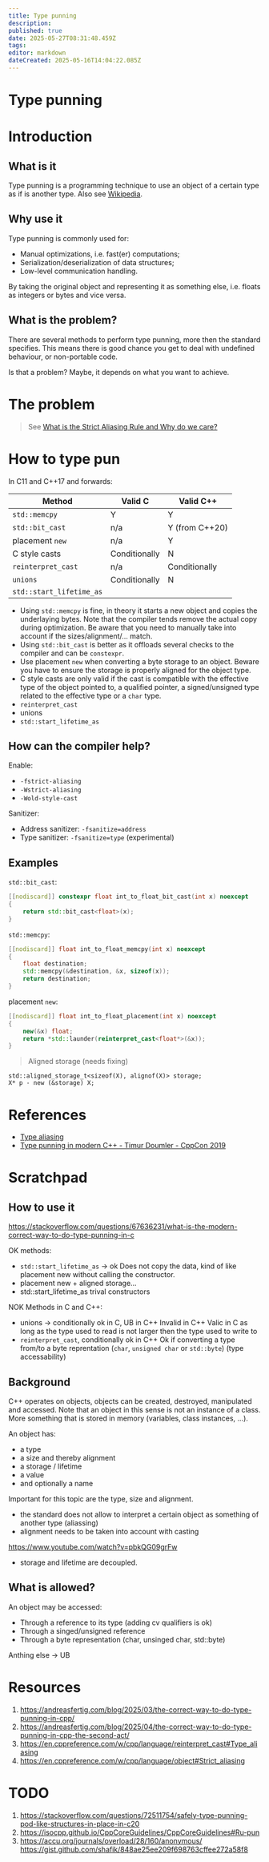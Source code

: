 ```yaml
---
title: Type punning
description: 
published: true
date: 2025-05-27T08:31:48.459Z
tags: 
editor: markdown
dateCreated: 2025-05-16T14:04:22.085Z
---
```


# Type punning


# Introduction

## What is it

Type punning is a programming technique to use an object of a certain type as if is another type. Also see [Wikipedia](https://en.wikipedia.org/wiki/Type_punning).

## Why use it

Type punning is commonly used for:
* Manual optimizations, i.e. fast(er) computations;
* Serialization/deserialization of data structures;
* Low-level communication handling.

By taking the original object and representing it as something else, i.e. floats as integers or bytes and vice versa.

## What is the problem?

There are several methods to perform type punning, more then the standard specifies. This means there is good chance you get to deal with undefined behaviour, or non-portable code.

Is that a problem? Maybe, it depends on what you want to achieve.

# The problem

> See [What is the Strict Aliasing Rule and Why do we care?](https://gist.github.com/shafik/848ae25ee209f698763cffee272a58f8)


# How to type pun

In C11 and C++17 and forwards:

Method | Valid C | Valid C++
| --- | --- | --- |
| `std::memcpy` | Y | Y |
| `std::bit_cast` | n/a | Y (from C++20) |
| placement `new` | n/a | Y |
| C style casts | Conditionally | N |
| `reinterpret_cast` | n/a | Conditionally |
| `unions` | Conditionally | N |
| `std::start_lifetime_as` |

* Using `std::memcpy` is fine, in theory it starts a new object and copies the underlaying bytes. Note that the compiler tends remove the actual copy during optimization. Be aware that you need to manually take into account if the sizes/alignment/... match.
* Using `std::bit_cast` is better as it offloads several checks to the compiler and can be `constexpr`.
* Use placement `new` when converting a byte storage to an object. Beware you have to ensure the storage is properly aligned for the object type.
* C style casts are only valid if the cast is compatible with the effective type of the object pointed to, a qualified pointer, a signed/unsigned type related to the effective type or a `char` type.
* `reinterpret_cast`
* unions
* `std::start_lifetime_as`

## How can the compiler help?

Enable:
* `-fstrict-aliasing`
* `-Wstrict-aliasing`
* `-Wold-style-cast`

Sanitizer:
* Address sanitizer: `-fsanitize=address`
* Type sanitizer: `-fsanitize=type` (experimental)

## Examples

`std::bit_cast`:
```C++
[[nodiscard]] constexpr float int_to_float_bit_cast(int x) noexcept
{
    return std::bit_cast<float>(x);
}
```

`std::memcpy`:
```C++
[[nodiscard]] float int_to_float_memcpy(int x) noexcept
{
    float destination;
    std::memcpy(&destination, &x, sizeof(x));
    return destination;
}
```

placement `new`:
```C++
[[nodiscard]] float int_to_float_placement(int x) noexcept
{
    new(&x) float;
    return *std::launder(reinterpret_cast<float*>(&x));
}
```

> Aligned storage (needs fixing)
```
std::aligned_storage_t<sizeof(X), alignof(X)> storage;
X* p - new (&storage) X;
```


# References

* [Type aliasing](https://en.cppreference.com/w/cpp/language/reinterpret_cast#Type_aliasing)
* [Type punning in modern C++ - Timur Doumler - CppCon 2019](https://www.youtube.com/watch?v=_qzMpk-22cc)


# Scratchpad




## How to use it
https://stackoverflow.com/questions/67636231/what-is-the-modern-correct-way-to-do-type-punning-in-c

OK methods:

* `std::start_lifetime_as` -> ok
  Does not copy the data, kind of like placement new without calling the constructor.
* placement new + aligned storage...
* std::start_lifetime_as
  trival constructors

NOK Methods in C and C++:
* unions -> conditionally ok in C, UB in C++
  Invalid in C++
  Valic in C as long as the type used to read is not larger then the type used to write to
* `reinterpret_cast`, conditionally ok in C++
  Ok if converting a type from/to a byte reprentation (`char`, `unsigned char` or `std::byte`) (type accessability)

## Background

C++ operates on objects, objects can be created, destroyed, manipulated and accessed. Note that an object in this sense is not an instance of a class. More something that is stored in memory (variables, class instances, ...).

An object has:
* a type
* a size and thereby alignment
* a storage / lifetime
* a value
* and optionally a name

Important for this topic are the type, size and alignment. 
* the standard does not allow to interpret a certain object as something of another type (aliassing)
* alignment needs to be taken into account with casting

https://www.youtube.com/watch?v=pbkQG09grFw
* storage and lifetime are decoupled.


## What is allowed?

An object may be accessed:
* Through a reference to its type (adding cv qualifiers is ok)
* Through a singed/unsigned reference
* Through a byte representation (char, unsinged char, std::byte)

Anthing else -> UB


# Resources

1. https://andreasfertig.com/blog/2025/03/the-correct-way-to-do-type-punning-in-cpp/
1. https://andreasfertig.com/blog/2025/04/the-correct-way-to-do-type-punning-in-cpp-the-second-act/
1. https://en.cppreference.com/w/cpp/language/reinterpret_cast#Type_aliasing
1. https://en.cppreference.com/w/cpp/language/object#Strict_aliasing

# TODO

1. https://stackoverflow.com/questions/72511754/safely-type-punning-pod-like-structures-in-place-in-c20
1. https://isocpp.github.io/CppCoreGuidelines/CppCoreGuidelines#Ru-pun
1. https://accu.org/journals/overload/28/160/anonymous/
   https://gist.github.com/shafik/848ae25ee209f698763cffee272a58f8
 
 
